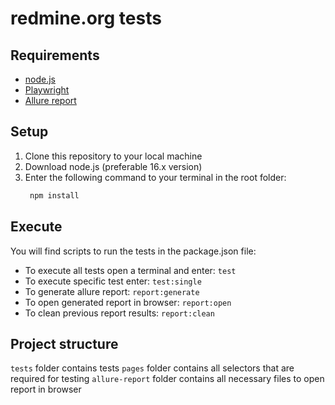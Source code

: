 # redmine.org tests


## Requirements

 - [node.js](https://nodejs.org/)
 - [Playwright](https://playwright.dev/)
 - [Allure report](https://docs.qameta.io/allure-report/)


## Setup

1. Clone this repository to your local machine
2. Download node.js (preferable 16.x version)
3. Enter the following command to your terminal in the root folder:
      ```bash
       npm install
      ```

## Execute

You will find scripts to run the tests in the package.json file:

- To execute all tests open a terminal and enter:
    `test`
- To execute specific test enter:
    `test:single`
- To generate allure report:
    `report:generate`
- To open generated report in browser:
    `report:open`
- To clean previous report results:
    `report:clean`


## Project structure

`tests` folder contains tests
`pages` folder contains all selectors that are required for testing
`allure-report` folder contains all necessary files to open report in browser
